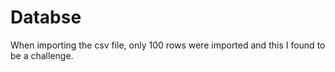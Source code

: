 # Databse
When importing the csv file, only 100 rows were imported and this I found to be a challenge. 
